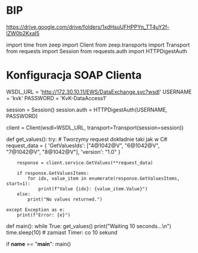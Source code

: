 # BIP
https://drive.google.com/drive/folders/1xdHsuUFHPPYn_TT4uY2f-lZW0b2KxaI5


import time
from zeep import Client
from zeep.transports import Transport
from requests import Session
from requests.auth import HTTPDigestAuth

# Konfiguracja SOAP Clienta
WSDL_URL = 'http://172.30.10.11/EWS/DataExchange.svc?wsdl'
USERNAME = 'kvk'
PASSWORD = 'KvK-DataAccess1'

session = Session()
session.auth = HTTPDigestAuth(USERNAME, PASSWORD)

client = Client(wsdl=WSDL_URL, transport=Transport(session=session))

def get_values():
    try:
        # Tworzymy request dokładnie taki jak w C#
        request_data = {
            'GetValuesIds': ["4@1042@V", "6@1042@V", "7@1042@V", "8@1042@V"],
            'version': "1.0"
        }

        response = client.service.GetValues(**request_data)

        if response.GetValuesItems:
            for idx, value_item in enumerate(response.GetValuesItems, start=1):
                print(f"Value {idx}: {value_item.Value}")
        else:
            print("No values returned.")

    except Exception as e:
        print(f"Error: {e}")

def main():
    while True:
        get_values()
        print("Waiting 10 seconds...\n")
        time.sleep(10)  # zamiast Timer: co 10 sekund

if __name__ == "__main__":
    main()
